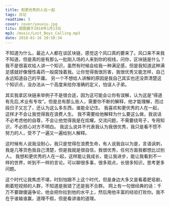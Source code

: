 ```yaml
---
title: 和更优秀的人在一起
tags: 日记
readtime: 5
cover: cover/youxiu.jpg
titu: 题图摄于2018年1月13日
mp3: /music/Lost_Boys_Calling.mp3
date: 2018-01-16 20:58:34
---
```

不知道为什么，最近人人都在谈区块链，感觉这个风口真的要来了。风口来不来我不知道，但是真的是有那么一批刚入场的人来到你的视线，问你，区块链是什么？
我不是很喜欢给人讲一个知识，虽然有时候会给我一种满足感，但是我知道这种满足感就好像慢性毒药一般腐蚀着我。让你觉得我很厉害，我很优秀又能怎样，自己永远知道自己的平庸。
另一个不想给人讲解的原因是我自己其实也还没弄清楚这个知识点，没办法从一个高度来给你准确的定义，怕误人子弟。

其实我拿区块链来举例子不是很合适，因为这可能会让你有误解，认为这是“得道有先后,术业有专攻”。但是总有那么些人，需要你不断的解释，他才能理解，而过段日子又忘了，还认为这么多东西，谁能全记住。
我喜欢和更优秀的人在一起，这样才不会让我觉得我在浪费人生。
我不需要给他解释为什么要这么做，我说话不必考虑他的自尊，不会让他觉得我是在炫耀。交流问题，不需要绕弯子，专用知识，不必担心对方不明白。
我这么说并不代表我认为我很优秀，我只是看不惯不努力的人，受不了一遍又一遍给别人解释。

这时候有人说我没耐心，我只是觉得在浪费生命，有人说我自以为是，言语讽刺，我是几等货色我自己清楚，但是我就是很自信，我很优秀，任何方面我都想比过别人。
我想和更优秀的人在一起，这样能让我成长，能让我进步，能让我看到不一样的世界，听到不一样的言论。可以聊很多事，很多观点，长很多知识，思考更多问题。

这个时代让我焦虑不堪，时刻怕跟不上这个时代，但是身边大多又是看着肥皂剧，刷着短视频的人群，不知道是我错了还是我不合群。
网上有一句很经典的话：千万不要跟傻逼争论，他会把你拉到他的水平上，然后用他丰富的经验打败你。我不在乎谁输谁赢，道理不假，但是看讲谁的道理。
